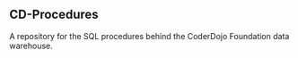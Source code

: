 ## CD-Procedures

A repository for the SQL procedures behind the CoderDojo Foundation data warehouse.